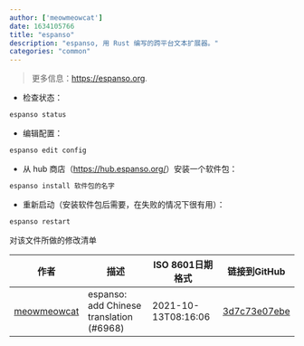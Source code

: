 ```yaml
---
author: ['meowmeowcat']
date: 1634105766
title: "espanso"
description: "espanso, 用 Rust 编写的跨平台文本扩展器。"
categories: "common"
---
```

> 更多信息：<https://espanso.org>.

- 检查状态：

```bash
espanso status
```

- 编辑配置：

```bash
espanso edit config
```

- 从 hub 商店（<https://hub.espanso.org/>）安装一个软件包：

```bash
espanso install 软件包的名字
```

- 重新启动（安装软件包后需要，在失败的情况下很有用）：

```bash
espanso restart
```
对该文件所做的修改清单


作者 | 描述 | ISO 8601日期格式 | 链接到GitHub
------|-----|-----|-----
[meowmeowcat](mailto:meowmeowcat1211@gmail.com) | espanso: add Chinese translation (#6968) | 2021-10-13T08:16:06 | [3d7c73e07ebe](https://github.com/tldr-pages/tldr/commit/3d7c73e07ebe6ced6d5950e7115f8eaee3810f1a)

